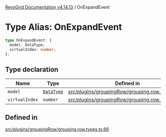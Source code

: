 [RevoGrid Documentation v4.14.13](README.md) / OnExpandEvent

# Type Alias: OnExpandEvent

```ts
type OnExpandEvent: {
  model: DataType;
  virtualIndex: number;
};
```

## Type declaration

| Name | Type | Defined in |
| ------ | ------ | ------ |
| `model` | [`DataType`](TypeAlias.DataType.md) | [src/plugins/groupingRow/grouping.row.types.ts:67](https://github.com/revolist/revogrid/blob/4eff1607ca8ee7d75f31750c713182488767268a/src/plugins/groupingRow/grouping.row.types.ts#L67) |
| `virtualIndex` | `number` | [src/plugins/groupingRow/grouping.row.types.ts:68](https://github.com/revolist/revogrid/blob/4eff1607ca8ee7d75f31750c713182488767268a/src/plugins/groupingRow/grouping.row.types.ts#L68) |

## Defined in

[src/plugins/groupingRow/grouping.row.types.ts:66](https://github.com/revolist/revogrid/blob/4eff1607ca8ee7d75f31750c713182488767268a/src/plugins/groupingRow/grouping.row.types.ts#L66)
